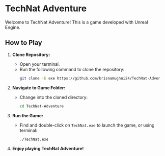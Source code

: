 # TechNat Adventure

Welcome to TechNat Adventure! This is a game developed with Unreal Engine.

## How to Play

1. **Clone Repository:**
   - Open your terminal.
   - Run the following command to clone the repository:
     ```bash
     git clone -b exe https://github.com/krisnamughni24/TechNat-Adventure.git
     ```

2. **Navigate to Game Folder:**
   - Change into the cloned directory:
     ```bash
     cd TechNat-Adventure
     ```

3. **Run the Game:**
   - Find and double-click on `TechNat.exe` to launch the game, or using terminal:
     ```bash
     ./TechNat.exe
     ```

4. **Enjoy playing TechNat Adventure!**
